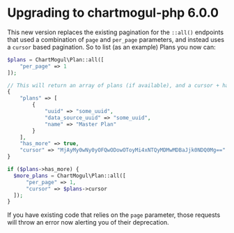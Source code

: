 # Upgrading to chartmogul-php 6.0.0

This new version replaces the existing pagination for the `::all()` endpoints that used a combination of `page` and `per_page` parameters, and instead uses a `cursor` based pagination. So to list (as an example) Plans you now can:

```php
$plans = ChartMogul\Plan::all([
    "per_page" => 1
]);

// This will return an array of plans (if available), and a cursor + has_more fields
{
    "plans" => [
        {
            "uuid" => "some_uuid",
            "data_source_uuid" => "some_uuid",
            "name" => "Master Plan"
        }
    ],
    "has_more" => true,
    "cursor" => "MjAyMy0wNy0yOFQwODowOToyMi4xNTQyMDMwMDBaJjk0NDQ0Mg=="
}

if ($plans->has_more) {
  $more_plans = ChartMogul\Plan::all([
      "per_page" => 1,
      "cursor" => $plans->cursor
  ]);
}
```

If you have existing code that relies on the `page` parameter, those requests will throw an error now alerting you of their deprecation.

